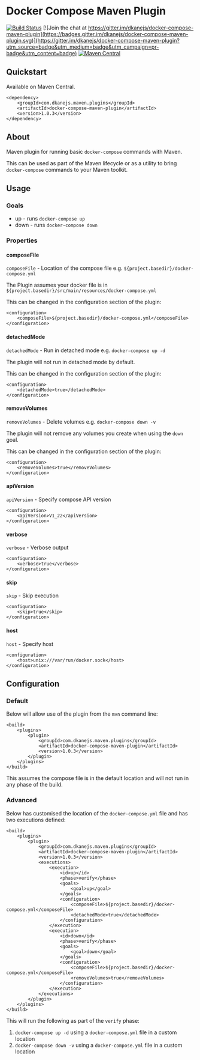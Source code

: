 # Docker Compose Maven Plugin
[![Build Status](https://travis-ci.org/dkanejs/docker-compose-maven-plugin.svg?branch=master)](https://travis-ci.org/dkanejs/docker-compose-maven-plugin)
[![Join the chat at https://gitter.im/dkanejs/docker-compose-maven-plugin](https://badges.gitter.im/dkanejs/docker-compose-maven-plugin.svg)](https://gitter.im/dkanejs/docker-compose-maven-plugin?utm_source=badge&utm_medium=badge&utm_campaign=pr-badge&utm_content=badge)
[![Maven Central](https://maven-badges.herokuapp.com/maven-central/com.dkanejs.maven.plugins/docker-compose-maven-plugin/badge.svg)](https://maven-badges.herokuapp.com/maven-central/com.dkanejs.maven.plugins/docker-compose-maven-plugin)

## Quickstart
Available on Maven Central.
```
<dependency>
    <groupId>com.dkanejs.maven.plugins</groupId>
    <artifactId>docker-compose-maven-plugin</artifactId>
    <version>1.0.3</version>
</dependency>
```

## About
Maven plugin for running basic `docker-compose` commands with Maven.

This can be used as part of the Maven lifecycle or as a utility to bring `docker-compose` commands to your Maven toolkit.

## Usage
### Goals
* up - runs `docker-compose up`
* down - runs `docker-compose down`

### Properties
#### composeFile
`composeFile` - Location of the compose file e.g. `${project.basedir}/docker-compose.yml`

The Plugin assumes your docker file is in `${project.basedir}/src/main/resources/docker-compose.yml`

This can be changed in the configuration section of the plugin:

```
<configuration>
    <composeFile>${project.basedir}/docker-compose.yml</composeFile>
</configuration>
```

#### detachedMode
`detachedMode` - Run in detached mode e.g. `docker-compose up -d`

The plugin will not run in detached mode by default.

This can be changed in the configuration section of the plugin:

```
<configuration>
    <detachedMode>true</detachedMode>
</configuration>
```

#### removeVolumes
`removeVolumes` - Delete volumes e.g. `docker-compose down -v`

The plugin will not remove any volumes you create when using the `down` goal.

This can be changed in the configuration section of the plugin:

```
<configuration>
    <removeVolumes>true</removeVolumes>
</configuration>
```

#### apiVersion
`apiVersion` - Specify compose API version

```
<configuration>
   	<apiVersion>V1_22</apiVersion>
</configuration>
```

#### verbose
`verbose` - Verbose output

```
<configuration>
   	<verbose>true</verbose>
</configuration>
```
#### skip
`skip` - Skip execution

```
<configuration>
   	<skip>true</skip>
</configuration>
```
#### host
`host` - Specify host

```
<configuration>
    <host>unix:///var/run/docker.sock</host>
</configuration>
```

## Configuration
### Default
Below will allow use of the plugin from the `mvn` command line: 
```
<build>
    <plugins>
        <plugin>
            <groupId>com.dkanejs.maven.plugins</groupId>
            <artifactId>docker-compose-maven-plugin</artifactId>
            <version>1.0.3</version>
        </plugin>
    </plugins>
</build>
```
This assumes the compose file is in the default location and will not run in any phase of the build.

### Advanced
Below has customised the location of the `docker-compose.yml` file and has two executions defined:
```
<build>
    <plugins>
        <plugin>
            <groupId>com.dkanejs.maven.plugins</groupId>
            <artifactId>docker-compose-maven-plugin</artifactId>
            <version>1.0.3</version>
            <executions>
                <execution>
                    <id>up</id>
                    <phase>verify</phase>
                    <goals>
                        <goal>up</goal>
                    </goals>
                    <configuration>
                        <composeFile>${project.basedir}/docker-compose.yml</composeFile>
                        <detachedMode>true</detachedMode>
                    </configuration>
                </execution>
                <execution>
                    <id>down</id>
                    <phase>verify</phase>
                    <goals>
                        <goal>down</goal>
                    </goals>
                    <configuration>
                        <composeFile>${project.basedir}/docker-compose.yml</composeFile>
                        <removeVolumes>true</removeVolumes>
                    </configuration>
                </execution>
            </executions>
        </plugin>
    </plugins>
</build>
```

This will run the following as part of the `verify` phase:
 1. `docker-compose up -d` using a `docker-compose.yml` file in a custom location 
 2. `docker-compose down -v` using a `docker-compose.yml` file in a custom location
